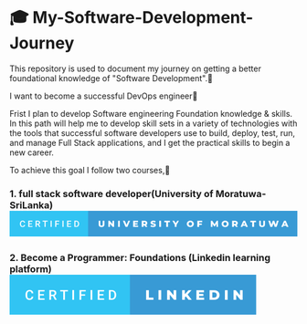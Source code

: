 #   :mortar_board: My-Software-Development-Journey 

This repository is used to document my journey on getting a better foundational knowledge of "Software Development".:memo:

I want to become a successful DevOps engineer:sparkling_heart:

Frist I  plan to develop Software engineering Foundation knowledge & skills.
In this path will help me to develop skill sets in a variety of technologies
 with the tools that successful software developers use to build, deploy, test, run, and manage Full Stack applications, and I get the practical skills to      begin a new career. 

To achieve this goal I follow two courses,:bookmark_tabs:

### 1. full stack software developer(University of Moratuwa-SriLanka) ![forthebadge](https://github.com/BJSanja/My-Software-Development-Journey/blob/main/certified-university-of-moratuwa.svg)
### 2. Become a Programmer: Foundations (Linkedin learning platform) ![forthebadge](https://github.com/BJSanja/My-Software-Development-Journey/blob/main/certified-linkedin.svg)
